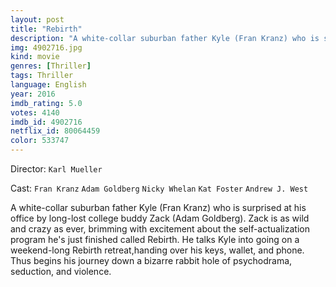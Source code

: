 ```yaml
---
layout: post
title: "Rebirth"
description: "A white-collar suburban father Kyle (Fran Kranz) who is surprised at his office by long-lost college buddy Zack (Adam Goldberg). Zack is as wild and crazy as ever, brimming with excitement about the self-actualization program he's just finished called Rebirth. He talks Kyle into going on a weekend-long Rebirth retreat,handing over his keys, wallet, and phone. Thus begins his journey down a bizarre rabbit hole of psychodrama, seduction, and violence..."
img: 4902716.jpg
kind: movie
genres: [Thriller]
tags: Thriller 
language: English
year: 2016
imdb_rating: 5.0
votes: 4140
imdb_id: 4902716
netflix_id: 80064459
color: 533747
---
```

Director: `Karl Mueller`  

Cast: `Fran Kranz` `Adam Goldberg` `Nicky Whelan` `Kat Foster` `Andrew J. West` 

A white-collar suburban father Kyle (Fran Kranz) who is surprised at his office by long-lost college buddy Zack (Adam Goldberg). Zack is as wild and crazy as ever, brimming with excitement about the self-actualization program he's just finished called Rebirth. He talks Kyle into going on a weekend-long Rebirth retreat,handing over his keys, wallet, and phone. Thus begins his journey down a bizarre rabbit hole of psychodrama, seduction, and violence.